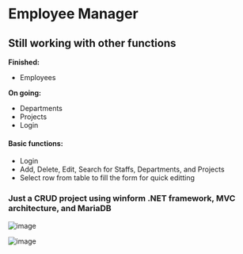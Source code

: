 # Employee Manager

## Still working with other functions

**Finished:** 
- Employees

**On going:** 
- Departments
- Projects
- Login

#### Basic functions:
- Login
- Add, Delete, Edit, Search for Staffs, Departments, and Projects
- Select row from table to fill the form for quick editting

### Just a CRUD project using winform .NET framework, MVC architecture, and MariaDB

![image](https://github.com/tunashawn/Staff-Manager/assets/73065657/a8185fff-39c3-4ea9-9d0b-f705a543271e)

![image](https://github.com/tunashawn/Staff-Manager/assets/73065657/a64b953e-a545-4eac-b2b9-caabc60507eb)
